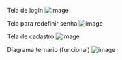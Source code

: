 Tela de login 
![image](https://github.com/user-attachments/assets/146d3076-e180-41b1-babf-3e42ad640999)

Tela para redefinir senha
![image](https://github.com/user-attachments/assets/0f9c0315-c2f3-442d-8c34-55dbb076dd80)

Tela de cadastro
![image](https://github.com/user-attachments/assets/5cf3c7ae-2eef-4512-bbdc-47fb5791ff13)

Diagrama ternario (funcional)
![image](https://github.com/user-attachments/assets/5af766a7-bbad-4cb7-b85a-5b1ab31e0d08)


